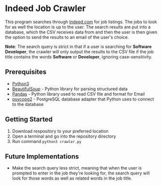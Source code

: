 # Indeed Job Crawler

This program searches through [Indeed.com](https://indeed.com) for job listings. The jobs to look for as well the 
location is up to the user. The search results are put into a database, which the CSV receives data from and then the user 
is then given the option to send the results to an email of the user's choice.

**Note**: The search query is strict in that if a user is searching for **Software Developer**, the crawler will 
          only output the results to the CSV file if the job title contains the words **Software** or **Developer**,
          ignoring case-sensitivity.

## Prerequisites

* [Python3](https://www.python.org/downloads/)
* [BeautifulSoup](https://www.crummy.com/software/BeautifulSoup/#Download) - Python library for parsing structured data
* [Pandas](https://pandas.pydata.org/getting_started.html) - Python library used to read CSV file and format for Email
* [psycopg2](https://pypi.org/project/psycopg2/) - PostgreSQL database adapter that Python uses to connect to the database

## Getting Started

1. Download respository to your preferred location
2. Open a terminal and go into the repository directory
3. Run command ```python3 crawler.py```

## Future Implementations

- Make the search query less strict, meaning that when the user is prompted to enter in the job they're looking for, the search query will look for those words as well as related words in the job title.   
